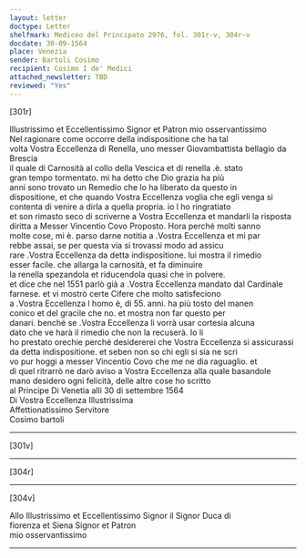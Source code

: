 ```yaml
---
layout: letter
doctype: Letter
shelfmark: Mediceo del Principato 2976, fol. 301r-v, 304r-v
docdate: 30-09-1564
place: Venezia
sender: Bartoli Cosimo
recipient: Cosimo I de' Medici
attached_newsletter: TBD
reviewed: "Yes"
---
```


[301r]  
  
  
Illustrissimo et Eccellentissimo Signor et Patron mio osservantissimo  
Nel ragionare come occorre della indispositione che ha tal  
volta Vostra Eccellenza di Renella, uno messer Giovambattista bellagio da Brescia  
il quale di Carnosità al collo della Vescica et di renella .è. stato  
gran tempo tormentato. mi ha detto che Dio grazia ha più  
anni sono trovato un Remedio che lo ha liberato da questo in  
dispositione, et che quando Vostra Eccellenza voglia che egli venga si  
contenta di venire a dirla a quella propria. io l ho ringratiato  
et son rimasto seco di scriverne a Vostra Eccellenza et mandarli la risposta  
diritta a Messer Vincentio Covo Proposto. Hora perché molti sanno  
molte cose, mi è. parso darne notitia a .Vostra Eccellenza et mi par  
rebbe assai, se per questa via si trovassi modo ad assicu  
rare .Vostra Eccellenza da detta indispositione. lui mostra il rimedio  
esser facile. che allarga la carnosità, et fa diminuire  
la renella spezandola et riducendola quasi che in polvere.  
et dice che nel 1551 parlò già a .Vostra Eccellenza mandato dal Cardinale  
farnese. et vi mostrò certe Cifere che molto satisfeciono  
a .Vostra Eccellenza l homo è, di 55. anni. ha più tosto del manen  
conico et del gracile che no. et mostra non far questo per  
danari. benché se .Vostra Eccellenza li vorrà usar cortesia alcuna  
dato che ve harà il rimedio che non la recuserà. Io li  
ho prestato orechie perché desidererei che Vostra Eccellenza si assicurassi  
da detta indispositione. et seben non so chi egli si sia ne scri  
vo pur hoggi a messer Vincentio Covo che me ne dia raguaglio. et  
di quel ritrarrò ne darò aviso a Vostra Eccellenza alla quale basandole  
mano desidero ogni felicità, delle altre cose ho scritto  
al Principe Di Venetia alli 30 di settembre 1564  
Di Vostra Eccellenza Illustrissima  
Affettionatissimo Servitore  
Cosimo bartoli  
  
---  

[301v]  
  
  
  
---  

[304r]  
  
  
  
---  

[304v]  
  
  
Allo Illustrissimo et Eccellentissimo Signor il Signor Duca di  
fiorenza et Siena Signor et Patron  
mio osservantissimo   
  
---  

